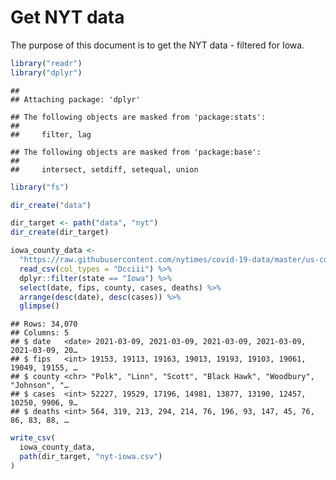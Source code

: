 Get NYT data
================

The purpose of this document is to get the NYT data - filtered for Iowa.

``` r
library("readr")
library("dplyr")
```

    ## 
    ## Attaching package: 'dplyr'

    ## The following objects are masked from 'package:stats':
    ## 
    ##     filter, lag

    ## The following objects are masked from 'package:base':
    ## 
    ##     intersect, setdiff, setequal, union

``` r
library("fs")
```

``` r
dir_create("data")

dir_target <- path("data", "nyt")
dir_create(dir_target)
```

``` r
iowa_county_data <- 
  "https://raw.githubusercontent.com/nytimes/covid-19-data/master/us-counties.csv" %>%
  read_csv(col_types = "Dcciii") %>%
  dplyr::filter(state == "Iowa") %>%
  select(date, fips, county, cases, deaths) %>%
  arrange(desc(date), desc(cases)) %>%
  glimpse()
```

    ## Rows: 34,070
    ## Columns: 5
    ## $ date   <date> 2021-03-09, 2021-03-09, 2021-03-09, 2021-03-09, 2021-03-09, 20…
    ## $ fips   <int> 19153, 19113, 19163, 19013, 19193, 19103, 19061, 19049, 19155, …
    ## $ county <chr> "Polk", "Linn", "Scott", "Black Hawk", "Woodbury", "Johnson", "…
    ## $ cases  <int> 52227, 19529, 17196, 14981, 13877, 13190, 12457, 10250, 9906, 9…
    ## $ deaths <int> 564, 319, 213, 294, 214, 76, 196, 93, 147, 45, 76, 86, 83, 88, …

``` r
write_csv(
  iowa_county_data,
  path(dir_target, "nyt-iowa.csv")
)
```
